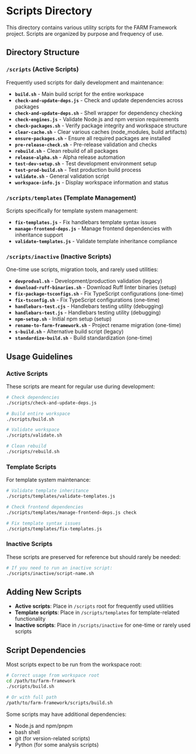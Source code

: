 # Scripts Directory

This directory contains various utility scripts for the FARM Framework project. Scripts are organized by purpose and frequency of use.

## Directory Structure

### `/scripts` (Active Scripts)
Frequently used scripts for daily development and maintenance:

- **`build.sh`** - Main build script for the entire workspace
- **`check-and-update-deps.js`** - Check and update dependencies across packages
- **`check-and-update-deps.sh`** - Shell wrapper for dependency checking
- **`check-engines.js`** - Validate Node.js and npm version requirements
- **`check-packages.sh`** - Verify package integrity and workspace structure
- **`clear-cache.sh`** - Clear various caches (node_modules, build artifacts)
- **`ensure-packages.sh`** - Ensure all required packages are installed
- **`pre-release-check.sh`** - Pre-release validation and checks
- **`rebuild.sh`** - Clean rebuild of all packages
- **`release-alpha.sh`** - Alpha release automation
- **`test-dev-setup.sh`** - Test development environment setup
- **`test-prod-build.sh`** - Test production build process
- **`validate.sh`** - General validation script
- **`workspace-info.js`** - Display workspace information and status

### `/scripts/templates` (Template Management)
Scripts specifically for template system management:

- **`fix-templates.js`** - Fix handlebars template syntax issues
- **`manage-frontend-deps.js`** - Manage frontend dependencies with inheritance support
- **`validate-templates.js`** - Validate template inheritance compliance

### `/scripts/inactive` (Inactive Scripts)
One-time use scripts, migration tools, and rarely used utilities:

- **`devprodval.sh`** - Development/production validation (legacy)
- **`download-ruff-binaries.sh`** - Download Ruff linter binaries (setup)
- **`fix-package-tsconfigs.sh`** - Fix TypeScript configurations (one-time)
- **`fix-tsconfig.sh`** - Fix TypeScript configurations (one-time)
- **`handlebars-test.cjs`** - Handlebars testing utility (debugging)
- **`handlebars-test.js`** - Handlebars testing utility (debugging)
- **`npm-setup.sh`** - Initial npm setup (setup)
- **`rename-to-farm-framework.sh`** - Project rename migration (one-time)
- **`s-build.sh`** - Alternative build script (legacy)
- **`standardize-build.sh`** - Build standardization (one-time)

## Usage Guidelines

### Active Scripts
These scripts are meant for regular use during development:

```bash
# Check dependencies
./scripts/check-and-update-deps.js

# Build entire workspace
./scripts/build.sh

# Validate workspace
./scripts/validate.sh

# Clean rebuild
./scripts/rebuild.sh
```

### Template Scripts
For template system maintenance:

```bash
# Validate template inheritance
./scripts/templates/validate-templates.js

# Check frontend dependencies
./scripts/templates/manage-frontend-deps.js check

# Fix template syntax issues
./scripts/templates/fix-templates.js
```

### Inactive Scripts
These scripts are preserved for reference but should rarely be needed:

```bash
# If you need to run an inactive script:
./scripts/inactive/script-name.sh
```

## Adding New Scripts

- **Active scripts**: Place in `/scripts` root for frequently used utilities
- **Template scripts**: Place in `/scripts/templates` for template-related functionality
- **Inactive scripts**: Place in `/scripts/inactive` for one-time or rarely used scripts

## Script Dependencies

Most scripts expect to be run from the workspace root:

```bash
# Correct usage from workspace root
cd /path/to/farm-framework
./scripts/build.sh

# Or with full path
/path/to/farm-framework/scripts/build.sh
```

Some scripts may have additional dependencies:
- Node.js and npm/pnpm
- bash shell
- git (for version-related scripts)
- Python (for some analysis scripts)
